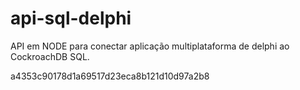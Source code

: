 # api-sql-delphi


API em NODE para conectar aplicação multiplataforma de delphi ao CockroachDB SQL. 


a4353c90178d1a69517d23eca8b121d10d97a2b8
